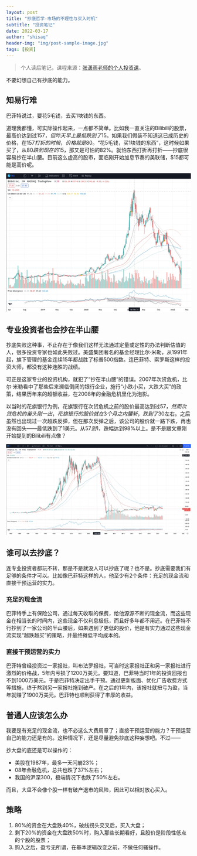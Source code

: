 ```yaml
---
layout: post
title: "抄底哲学-市场的不理性与买入时机"
subtitle: "投资笔记"
date: 2022-03-17
author: "shisaq"
header-img: "img/post-sample-image.jpg"
tags: [投资]
---
```


> 个人读后笔记，课程来源：[张潇雨老师的个人投资课](https://www.igetget.com/course/张潇雨·个人投资课?param=XDGhXPc6fL6&token=YPZNRwQ0qL1MVEpfwzK3lmz4kgWEnx)。

不要幻想自己有抄底的能力。

## 知易行难

巴菲特说过，要花5毛钱，去买1块钱的东西。

道理我都懂，可实际操作起来，一点都不简单。比如我一直关注的Bilibili的股票，最高价达到过$157，但昨天早上最低跌到了$15。如果我们假装不知道这已成历史的价格，在$157打折的时候，价格就是$80。“花5毛钱，买1块钱的东西”，这时候如果买了，从$80跌到现在的$15，那又是可怕的82%。就怕东西打折再打折——抄底很容易抄在半山腰。目前这么虚高的股市，面临刚开始加息节奏的美联储，$15都可能是高价呢。

![Bilibili股价走势](https://github.com/shisaq/images/blob/master/images/BILI.jpg?raw=true)

## 专业投资者也会抄在半山腰

抄底失败这种事，不止存在于像我们这样无法通过定量或定性的办法判断估值的人，很多投资专家也如此失败过。美盛集团著名的基金经理比尔·米勒，从1991年起，旗下管理的基金连续15年都战胜了标普500指数。连巴菲特、索罗斯这样的投资大师，都没有这种连胜的战绩。

可正是这家专业的投资机构，就犯了“抄在半山腰”的错误。2007年次贷危机，比尔·米勒看中了那些后来濒临倒闭的银行企业，施行“小跌小买，大跌大买”的政策，结果历年来的超额收益，在2008年的金融危机里化为泡影。

以当时的花旗银行为例，花旗银行在次贷危机之前的股价最高达到过$57，然而次贷危机的苗头刚一出，花旗银行的股价就在3个月之内腰斩，跌到了$30左右。之后虽然也出现过一次超跌反弹，但在那次反弹之后，该公司的股价就一路下跌，再也没有回头——最低跌到了1美元。从$57到$1，跌幅达到98%以上。是不是跟文章刚开始提到的Bilibili有点像？

![花旗银行C股价走势](https://github.com/shisaq/images/blob/master/images/C.jpg?raw=true)

## 谁可以去抄底？

连专业投资者都玩不转，那是不是就没人可以抄底了呢？也不是。抄底需要我们有足够的条件才可以。比如像巴菲特这样的人，他至少有2个条件：充足的现金流和直接干预运营的实力。

### 充足的现金流

巴菲特手上有保险公司，通过每天收取的保费，给他源源不断的现金流，而这些现金在相当长的时间内，这些现金不仅利息极低，而且好多年都不用还。在巴菲特不行抄到了一家公司的半山腰后，如果遇到了更低的股价，他是有实力通过这些现金流实现“越跌越买”的策略，并最终摊低平均成本的。

### 直接干预运营的实力

巴菲特曾经投资过一家报社，叫布法罗报社，可当时这家报社正和另一家报社进行激烈的价格战，5年内亏损了1200万美元。要知道，巴菲特当时1年的投资回报也不到1000万美元。于是巴菲特决定出手干预。通过更新版面、优化广告收费方式等措施，终于熬到另一家报社拖到破产。在之后的1年内，该报社就扭亏为盈，当年就赚了1900万美元。巴菲特也顺利获得了丰厚的收益。

## 普通人应该怎么办

我要是有充足的现金流，也不必这么大费周章了；直接干预运营的能力？干预运营自己的能力还是有的。这种情况下，还是尽量避免抄底这种妄想吧。不过——

抄大盘的底还是可以操作的：

* 美股在1987年，最多一天闪崩23%；
* 08年金融危机，总共也跌了37%左右；
* 我国的沪深300，极端情况下也跌了50%左右。

而且，大盘不会像个股一样有破产退市的风险，因此可以相对放心买入。

## 策略

1. 80%的资金在大盘跌40%，破线拐头交叉后，买入大盘；
2. 剩下20%的资金在大盘跌50%时，购入那些长期看好，且股价是阶段性低点的个股的股票；
3. 购入之后，盈亏无所谓，在基本逻辑改变之前，不做任何骚操作。